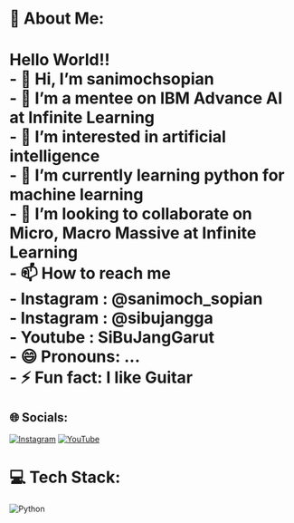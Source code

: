# 💫 About Me:
# Hello World!!<br>- 👋 Hi, I’m sanimochsopian<br>- 👋 I’m a mentee on IBM Advance AI at Infinite Learning<br>- 👀 I’m interested in artificial intelligence<br>- 🌱 I’m currently learning python for machine learning<br>- 💞️ I’m looking to collaborate on Micro, Macro Massive at Infinite Learning<br>- 📫 How to reach me<br>- Instagram : @sanimoch_sopian<br>- Instagram : @sibujangga <projek><br>- Youtube : SiBuJangGarut<br>- 😄 Pronouns: ...<br>- ⚡ Fun fact: I like Guitar<br>


## 🌐 Socials:
[![Instagram](https://img.shields.io/badge/Instagram-%23E4405F.svg?logo=Instagram&logoColor=white)](https://instagram.com/sanimoch_sopian) [![YouTube](https://img.shields.io/badge/YouTube-%23FF0000.svg?logo=YouTube&logoColor=white)](https://youtube.com/@SiBuJangGarut) 

# 💻 Tech Stack:
![Python](https://img.shields.io/badge/python-3670A0?style=for-the-badge&logo=python&logoColor=ffdd54)


<!-- Proudly created with GPRM ( https://gprm.itsvg.in ) -->
